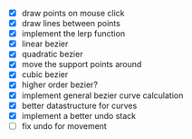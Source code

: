 - [x] draw points on mouse click 
- [x] draw lines between points
- [x] implement the lerp function 
- [x] linear bezier
- [x] quadratic bezier 
- [x] move the support points around
- [x] cubic bezier
- [x] higher order bezier?
- [x] implement general bezier curve calculation 
- [x] better datastructure for curves
- [x] implement a better undo stack 
- [ ] fix undo for movement